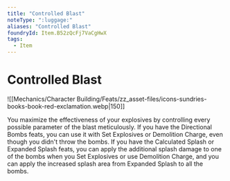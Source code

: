 ```yaml
---
title: "Controlled Blast"
noteType: ":luggage:"
aliases: "Controlled Blast"
foundryId: Item.B52zQcFj7VaCgHwX
tags:
  - Item
---
```


# Controlled Blast
![[Mechanics/Character Building/Feats/zz_asset-files/icons-sundries-books-book-red-exclamation.webp|150]]

You maximize the effectiveness of your explosives by controlling every possible parameter of the blast meticulously. If you have the Directional Bombs feats, you can use it with Set Explosives or Demolition Charge, even though you didn't throw the bombs. If you have the Calculated Splash or Expanded Splash feats, you can apply the additional splash damage to one of the bombs when you Set Explosives or use Demolition Charge, and you can apply the increased splash area from Expanded Splash to all the bombs.

